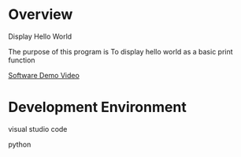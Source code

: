 # Overview



Display Hello World

The purpose of this program is To display hello world as a basic print function



[Software Demo Video](https://www.youtube.com/watch?v=Wu9LGRHbDEI)

# Development Environment

visual studio code

python


